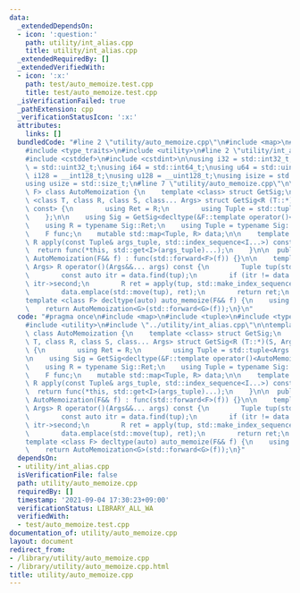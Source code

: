 ```yaml
---
data:
  _extendedDependsOn:
  - icon: ':question:'
    path: utility/int_alias.cpp
    title: utility/int_alias.cpp
  _extendedRequiredBy: []
  _extendedVerifiedWith:
  - icon: ':x:'
    path: test/auto_memoize.test.cpp
    title: test/auto_memoize.test.cpp
  _isVerificationFailed: true
  _pathExtension: cpp
  _verificationStatusIcon: ':x:'
  attributes:
    links: []
  bundledCode: "#line 2 \"utility/auto_memoize.cpp\"\n#include <map>\n#include <tuple>\n\
    #include <type_traits>\n#include <utility>\n#line 2 \"utility/int_alias.cpp\"\n\
    #include <cstddef>\n#include <cstdint>\n\nusing i32 = std::int32_t;\nusing u32\
    \ = std::uint32_t;\nusing i64 = std::int64_t;\nusing u64 = std::uint64_t;\nusing\
    \ i128 = __int128_t;\nusing u128 = __uint128_t;\nusing isize = std::ptrdiff_t;\n\
    using usize = std::size_t;\n#line 7 \"utility/auto_memoize.cpp\"\n\ntemplate <class\
    \ F> class AutoMemoization {\n    template <class> struct GetSig;\n    template\
    \ <class T, class R, class S, class... Args> struct GetSig<R (T::*)(S, Args...)\
    \ const> {\n        using Ret = R;\n        using Tuple = std::tuple<Args...>;\n\
    \    };\n\n    using Sig = GetSig<decltype(&F::template operator()<AutoMemoization<F>&>)>;\n\
    \    using R = typename Sig::Ret;\n    using Tuple = typename Sig::Tuple;\n\n\
    \    F func;\n    mutable std::map<Tuple, R> data;\n\n    template <usize... I>\
    \ R apply(const Tuple& args_tuple, std::index_sequence<I...>) const {\n      \
    \  return func(*this, std::get<I>(args_tuple)...);\n    }\n\n  public:\n    explicit\
    \ AutoMemoization(F&& f) : func(std::forward<F>(f)) {}\n\n    template <class...\
    \ Args> R operator()(Args&&... args) const {\n        Tuple tup(std::forward<Args>(args)...);\n\
    \        const auto itr = data.find(tup);\n        if (itr != data.end()) return\
    \ itr->second;\n        R ret = apply(tup, std::make_index_sequence<std::tuple_size_v<Tuple>>());\n\
    \        data.emplace(std::move(tup), ret);\n        return ret;\n    }\n};\n\n\
    template <class F> decltype(auto) auto_memoize(F&& f) {\n    using G = std::decay_t<F>;\n\
    \    return AutoMemoization<G>(std::forward<G>(f));\n}\n"
  code: "#pragma once\n#include <map>\n#include <tuple>\n#include <type_traits>\n\
    #include <utility>\n#include \"../utility/int_alias.cpp\"\n\ntemplate <class F>\
    \ class AutoMemoization {\n    template <class> struct GetSig;\n    template <class\
    \ T, class R, class S, class... Args> struct GetSig<R (T::*)(S, Args...) const>\
    \ {\n        using Ret = R;\n        using Tuple = std::tuple<Args...>;\n    };\n\
    \n    using Sig = GetSig<decltype(&F::template operator()<AutoMemoization<F>&>)>;\n\
    \    using R = typename Sig::Ret;\n    using Tuple = typename Sig::Tuple;\n\n\
    \    F func;\n    mutable std::map<Tuple, R> data;\n\n    template <usize... I>\
    \ R apply(const Tuple& args_tuple, std::index_sequence<I...>) const {\n      \
    \  return func(*this, std::get<I>(args_tuple)...);\n    }\n\n  public:\n    explicit\
    \ AutoMemoization(F&& f) : func(std::forward<F>(f)) {}\n\n    template <class...\
    \ Args> R operator()(Args&&... args) const {\n        Tuple tup(std::forward<Args>(args)...);\n\
    \        const auto itr = data.find(tup);\n        if (itr != data.end()) return\
    \ itr->second;\n        R ret = apply(tup, std::make_index_sequence<std::tuple_size_v<Tuple>>());\n\
    \        data.emplace(std::move(tup), ret);\n        return ret;\n    }\n};\n\n\
    template <class F> decltype(auto) auto_memoize(F&& f) {\n    using G = std::decay_t<F>;\n\
    \    return AutoMemoization<G>(std::forward<G>(f));\n}"
  dependsOn:
  - utility/int_alias.cpp
  isVerificationFile: false
  path: utility/auto_memoize.cpp
  requiredBy: []
  timestamp: '2021-09-04 17:30:23+09:00'
  verificationStatus: LIBRARY_ALL_WA
  verifiedWith:
  - test/auto_memoize.test.cpp
documentation_of: utility/auto_memoize.cpp
layout: document
redirect_from:
- /library/utility/auto_memoize.cpp
- /library/utility/auto_memoize.cpp.html
title: utility/auto_memoize.cpp
---
```

